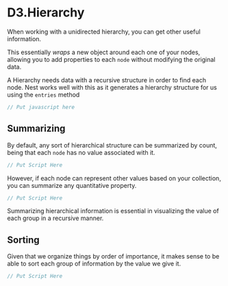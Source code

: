 # D3.Hierarchy

When working with a unidirected hierarchy, you can get other useful information.

This essentially _wraps_ a new object around each one of your nodes, allowing you to add properties to each `node` without modifying the original data.

A Hierarchy needs data with a recursive structure in order to find each node. Nest works well with this as it generates a hierarchy structure for us using the `entries` method

```javascript
// Put javascript here
```

## Summarizing

By default, any sort of hierarchical structure can be summarized by count, being that each `node` has no value associated with it.

```javascript
// Put Script Here
```

However, if each node can represent other values based on your collection, you can summarize any quantitative property.

```javascript
// Put Script Here
```

Summarizing hierarchical information is essential in visualizing the value of each group in a recursive manner.

## Sorting

Given that we organize things by order of importance, it makes sense to be able to sort each group of information by the value we give it.

```javascript
// Put Script Here
```
